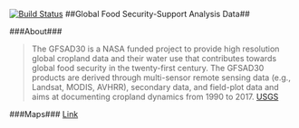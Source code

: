 [![Build Status](https://travis-ci.org/justinwp/croplands-web.svg)](https://travis-ci.org/justinwp/croplands-web)
##Global Food Security-Support Analysis Data##

###About###
>The GFSAD30 is a NASA funded project to provide high resolution global cropland data and their water use that contributes towards global food security in the twenty-first century. The GFSAD30 products are derived through multi-sensor remote sensing data (e.g., Landsat, MODIS, AVHRR), secondary data, and field-plot data and aims at documenting cropland dynamics from 1990 to 2017. [USGS](http://geography.wr.usgs.gov/science/croplands/)

###Maps###
[Link](http://www.croplands.org)